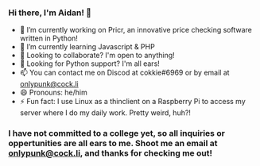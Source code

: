 ### Hi there, I'm Aidan! 👋

- 🔭 I’m currently working on Pricr, an innovative price checking software written in Python!
- 🌱 I’m currently learning Javascript & PHP
- 👯 Looking to collaborate? I'm open to anything!
- 🤔 Looking for Python support? I'm all ears!
- 📫 You can contact me on Discod at cokkie#6969 or by email at onlypunk@cock.li
- 😄 Pronouns: he/him
- ⚡ Fun fact: I use Linux as a thinclient on a Raspberry Pi to access my server where I do my daily work. Pretty weird, huh?!

### I have not committed to a college yet, so all inquiries or oppertunities are all ears to me. Shoot me an email at onlypunk@cock.li, and thanks for checking me out!
